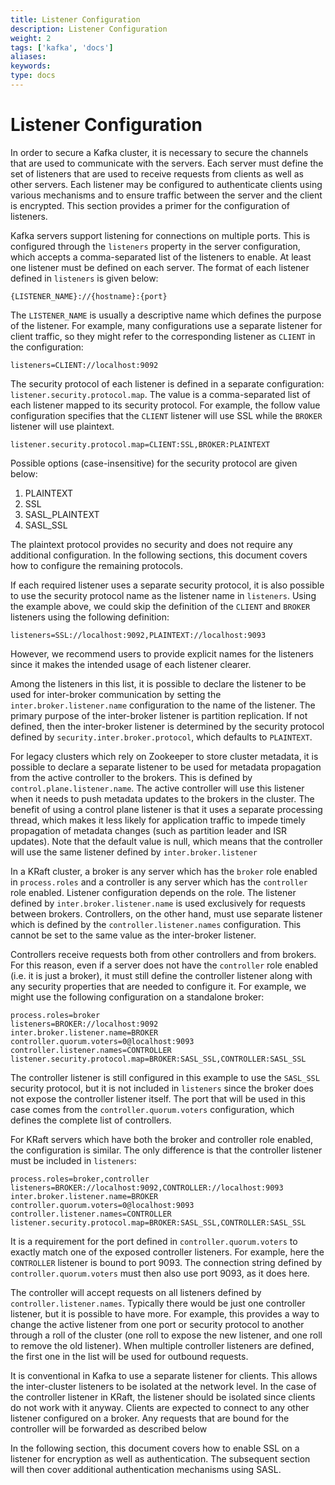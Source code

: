 ```yaml
---
title: Listener Configuration
description: Listener Configuration
weight: 2
tags: ['kafka', 'docs']
aliases: 
keywords: 
type: docs
---
```


# Listener Configuration

In order to secure a Kafka cluster, it is necessary to secure the channels that are used to communicate with the servers. Each server must define the set of listeners that are used to receive requests from clients as well as other servers. Each listener may be configured to authenticate clients using various mechanisms and to ensure traffic between the server and the client is encrypted. This section provides a primer for the configuration of listeners.

Kafka servers support listening for connections on multiple ports. This is configured through the `listeners` property in the server configuration, which accepts a comma-separated list of the listeners to enable. At least one listener must be defined on each server. The format of each listener defined in `listeners` is given below:
    
    
    {LISTENER_NAME}://{hostname}:{port}

The `LISTENER_NAME` is usually a descriptive name which defines the purpose of the listener. For example, many configurations use a separate listener for client traffic, so they might refer to the corresponding listener as `CLIENT` in the configuration:

`listeners=CLIENT://localhost:9092`

The security protocol of each listener is defined in a separate configuration: `listener.security.protocol.map`. The value is a comma-separated list of each listener mapped to its security protocol. For example, the follow value configuration specifies that the `CLIENT` listener will use SSL while the `BROKER` listener will use plaintext.
    
    
    listener.security.protocol.map=CLIENT:SSL,BROKER:PLAINTEXT

Possible options (case-insensitive) for the security protocol are given below:

  1. PLAINTEXT
  2. SSL
  3. SASL_PLAINTEXT
  4. SASL_SSL



The plaintext protocol provides no security and does not require any additional configuration. In the following sections, this document covers how to configure the remaining protocols.

If each required listener uses a separate security protocol, it is also possible to use the security protocol name as the listener name in `listeners`. Using the example above, we could skip the definition of the `CLIENT` and `BROKER` listeners using the following definition:
    
    
    listeners=SSL://localhost:9092,PLAINTEXT://localhost:9093

However, we recommend users to provide explicit names for the listeners since it makes the intended usage of each listener clearer.

Among the listeners in this list, it is possible to declare the listener to be used for inter-broker communication by setting the `inter.broker.listener.name` configuration to the name of the listener. The primary purpose of the inter-broker listener is partition replication. If not defined, then the inter-broker listener is determined by the security protocol defined by `security.inter.broker.protocol`, which defaults to `PLAINTEXT`.

For legacy clusters which rely on Zookeeper to store cluster metadata, it is possible to declare a separate listener to be used for metadata propagation from the active controller to the brokers. This is defined by `control.plane.listener.name`. The active controller will use this listener when it needs to push metadata updates to the brokers in the cluster. The benefit of using a control plane listener is that it uses a separate processing thread, which makes it less likely for application traffic to impede timely propagation of metadata changes (such as partition leader and ISR updates). Note that the default value is null, which means that the controller will use the same listener defined by `inter.broker.listener`

In a KRaft cluster, a broker is any server which has the `broker` role enabled in `process.roles` and a controller is any server which has the `controller` role enabled. Listener configuration depends on the role. The listener defined by `inter.broker.listener.name` is used exclusively for requests between brokers. Controllers, on the other hand, must use separate listener which is defined by the `controller.listener.names` configuration. This cannot be set to the same value as the inter-broker listener.

Controllers receive requests both from other controllers and from brokers. For this reason, even if a server does not have the `controller` role enabled (i.e. it is just a broker), it must still define the controller listener along with any security properties that are needed to configure it. For example, we might use the following configuration on a standalone broker:
    
    
    process.roles=broker
    listeners=BROKER://localhost:9092
    inter.broker.listener.name=BROKER
    controller.quorum.voters=0@localhost:9093
    controller.listener.names=CONTROLLER
    listener.security.protocol.map=BROKER:SASL_SSL,CONTROLLER:SASL_SSL

The controller listener is still configured in this example to use the `SASL_SSL` security protocol, but it is not included in `listeners` since the broker does not expose the controller listener itself. The port that will be used in this case comes from the `controller.quorum.voters` configuration, which defines the complete list of controllers.

For KRaft servers which have both the broker and controller role enabled, the configuration is similar. The only difference is that the controller listener must be included in `listeners`:
    
    
    process.roles=broker,controller
    listeners=BROKER://localhost:9092,CONTROLLER://localhost:9093
    inter.broker.listener.name=BROKER
    controller.quorum.voters=0@localhost:9093
    controller.listener.names=CONTROLLER
    listener.security.protocol.map=BROKER:SASL_SSL,CONTROLLER:SASL_SSL

It is a requirement for the port defined in `controller.quorum.voters` to exactly match one of the exposed controller listeners. For example, here the `CONTROLLER` listener is bound to port 9093. The connection string defined by `controller.quorum.voters` must then also use port 9093, as it does here.

The controller will accept requests on all listeners defined by `controller.listener.names`. Typically there would be just one controller listener, but it is possible to have more. For example, this provides a way to change the active listener from one port or security protocol to another through a roll of the cluster (one roll to expose the new listener, and one roll to remove the old listener). When multiple controller listeners are defined, the first one in the list will be used for outbound requests.

It is conventional in Kafka to use a separate listener for clients. This allows the inter-cluster listeners to be isolated at the network level. In the case of the controller listener in KRaft, the listener should be isolated since clients do not work with it anyway. Clients are expected to connect to any other listener configured on a broker. Any requests that are bound for the controller will be forwarded as described below

In the following section, this document covers how to enable SSL on a listener for encryption as well as authentication. The subsequent section will then cover additional authentication mechanisms using SASL.
